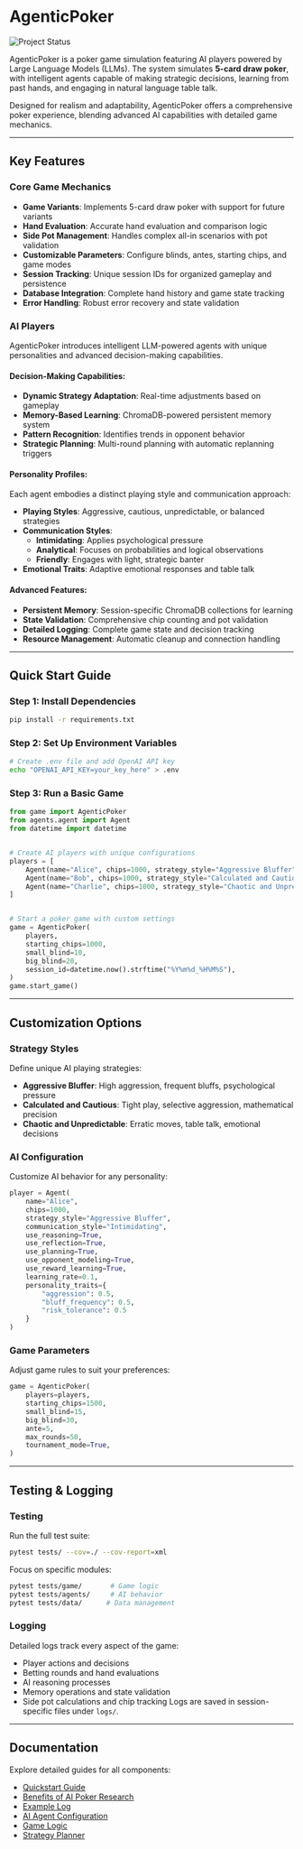 # AgenticPoker

![Project Status](https://img.shields.io/badge/status-in%20development-orange)

AgenticPoker is a poker game simulation featuring AI players powered by Large Language Models (LLMs). The system simulates **5-card draw poker**, with intelligent agents capable of making strategic decisions, learning from past hands, and engaging in natural language table talk.

Designed for realism and adaptability, AgenticPoker offers a comprehensive poker experience, blending advanced AI capabilities with detailed game mechanics.

---

## Key Features

### Core Game Mechanics
- **Game Variants**: Implements 5-card draw poker with support for future variants
- **Hand Evaluation**: Accurate hand evaluation and comparison logic
- **Side Pot Management**: Handles complex all-in scenarios with pot validation
- **Customizable Parameters**: Configure blinds, antes, starting chips, and game modes
- **Session Tracking**: Unique session IDs for organized gameplay and persistence
- **Database Integration**: Complete hand history and game state tracking
- **Error Handling**: Robust error recovery and state validation

### AI Players
AgenticPoker introduces intelligent LLM-powered agents with unique personalities and advanced decision-making capabilities.

#### Decision-Making Capabilities:
- **Dynamic Strategy Adaptation**: Real-time adjustments based on gameplay
- **Memory-Based Learning**: ChromaDB-powered persistent memory system
- **Pattern Recognition**: Identifies trends in opponent behavior
- **Strategic Planning**: Multi-round planning with automatic replanning triggers

#### Personality Profiles:
Each agent embodies a distinct playing style and communication approach:
- **Playing Styles**: Aggressive, cautious, unpredictable, or balanced strategies
- **Communication Styles**: 
  - **Intimidating**: Applies psychological pressure
  - **Analytical**: Focuses on probabilities and logical observations
  - **Friendly**: Engages with light, strategic banter
- **Emotional Traits**: Adaptive emotional responses and table talk

#### Advanced Features:
- **Persistent Memory**: Session-specific ChromaDB collections for learning
- **State Validation**: Comprehensive chip counting and pot validation
- **Detailed Logging**: Complete game state and decision tracking
- **Resource Management**: Automatic cleanup and connection handling

---

## Quick Start Guide

### Step 1: Install Dependencies
```bash
pip install -r requirements.txt
```

### Step 2: Set Up Environment Variables
```bash
# Create .env file and add OpenAI API key
echo "OPENAI_API_KEY=your_key_here" > .env
```

### Step 3: Run a Basic Game
```python
from game import AgenticPoker
from agents.agent import Agent
from datetime import datetime


# Create AI players with unique configurations
players = [
    Agent(name="Alice", chips=1000, strategy_style="Aggressive Bluffer"),
    Agent(name="Bob", chips=1000, strategy_style="Calculated and Cautious"),
    Agent(name="Charlie", chips=1000, strategy_style="Chaotic and Unpredictable"),
]


# Start a poker game with custom settings
game = AgenticPoker(
    players,
    starting_chips=1000,
    small_blind=10,
    big_blind=20,
    session_id=datetime.now().strftime("%Y%m%d_%H%M%S"),
)
game.start_game()
```

---

## Customization Options

### Strategy Styles
Define unique AI playing strategies:
- **Aggressive Bluffer**: High aggression, frequent bluffs, psychological pressure
- **Calculated and Cautious**: Tight play, selective aggression, mathematical precision
- **Chaotic and Unpredictable**: Erratic moves, table talk, emotional decisions

### AI Configuration
Customize AI behavior for any personality:
```python
player = Agent(
    name="Alice",
    chips=1000,
    strategy_style="Aggressive Bluffer",
    communication_style="Intimidating",
    use_reasoning=True,
    use_reflection=True,
    use_planning=True,
    use_opponent_modeling=True,
    use_reward_learning=True,
    learning_rate=0.1,
    personality_traits={
        "aggression": 0.5,
        "bluff_frequency": 0.5,
        "risk_tolerance": 0.5
    }
)
```

### Game Parameters
Adjust game rules to suit your preferences:
```python
game = AgenticPoker(
    players=players,
    starting_chips=1500,
    small_blind=15,
    big_blind=30,
    ante=5,
    max_rounds=50,
    tournament_mode=True,
)
```

---

## Testing & Logging

### Testing
Run the full test suite:
```bash
pytest tests/ --cov=./ --cov-report=xml
```
Focus on specific modules:
```bash
pytest tests/game/       # Game logic
pytest tests/agents/     # AI behavior
pytest tests/data/      # Data management
```

### Logging
Detailed logs track every aspect of the game:
- Player actions and decisions
- Betting rounds and hand evaluations
- AI reasoning processes
- Memory operations and state validation
- Side pot calculations and chip tracking
Logs are saved in session-specific files under `logs/`.

---

## Documentation
Explore detailed guides for all components:
- [Quickstart Guide](docs/quickstart.md)
- [Benefits of AI Poker Research](docs/benefits.md)
- [Example Log](docs/example_game.log)
- [AI Agent Configuration](docs/llm_agent.md)
- [Game Logic](docs/game/)
- [Strategy Planner](docs/strategy_planner.md)
